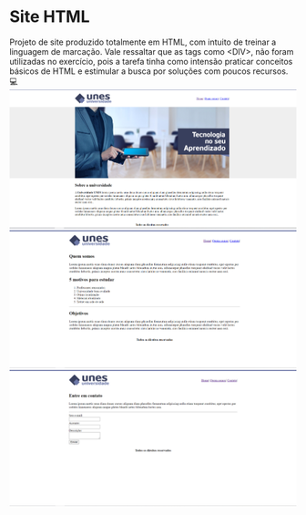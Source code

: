# Site HTML 
Projeto de site produzido totalmente em HTML, com intuito de treinar a linguagem de marcação.  Vale ressaltar que as tags como &lt;DIV>, não foram utilizadas no exercício, pois a tarefa tinha como  intensão praticar conceitos básicos de HTML e estimular a busca por soluções com poucos recursos. 
:computer:
![Exemplo de página inicial](https://github.com/airtonlimajr/projetositehtml/blob/master/HOME.png)
![Exemplo de página quem somos](https://github.com/airtonlimajr/projetositehtml/blob/master/QUEM%20SOMOS.png)
![Exemplo de página contato](https://github.com/airtonlimajr/projetositehtml/blob/master/CONTATO.png)
